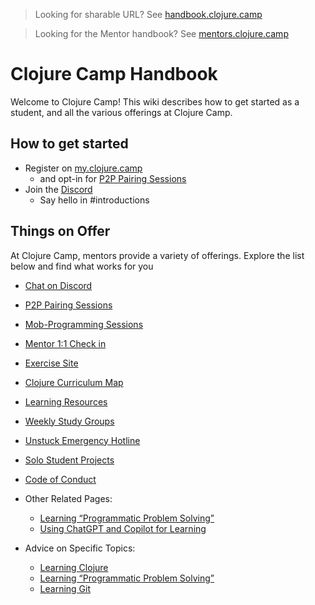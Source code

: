 > Looking for sharable URL? See [handbook.clojure.camp](https://handbook.clojure.camp)

> Looking for the Mentor handbook? See [mentors.clojure.camp](https://mentors.clojure.camp)

# Clojure Camp Handbook

Welcome to Clojure Camp! This wiki describes how to get started as a student, and all the various offerings at Clojure Camp.

## How to get started

- Register on [my.clojure.camp](https://my.clojure.camp)
  - and opt-in for [P2P Pairing Sessions](#p2p)
- Join the [Discord](https://discord.gg/aSkAMfq2n5)
  - Say hello in #introductions

## Things on Offer

At Clojure Camp, mentors provide a variety of offerings. Explore the list below and find what works for you

- [Chat on Discord](discord.md)
- [P2P Pairing Sessions](p2p.md)
- [Mob-Programming Sessions](mob.md)
- [Mentor 1:1 Check in](mentors.md)
- [Exercise Site](exercise.md)
- [Clojure Curriculum Map](map.md)
- [Learning Resources](resources.md)
- [Weekly Study Groups](studygroups.md)
- [Unstuck Emergency Hotline](unstuck.md)
- [Solo Student Projects](solo.md)
- [Code of Conduct](conduct.md)

- Other Related Pages:
  - [Learning “Programmatic Problem Solving”](solving.md)
  - [Using ChatGPT and Copilot for Learning](gpt.md)
- Advice on Specific Topics:
  - [Learning Clojure](clojure.md)
  - [Learning “Programmatic Problem Solving”](solving.md)
  - [Learning Git](git.md)
